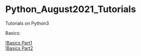 # Python_August2021_Tutorials
Tutorials on Python3

Basics:

[!Basics Part1](https://github.com/kumar1987an/Python_August2021_Tutorials/blob/main/Python_Basics_Session/Python_Basics_Part1.ipynb) <br/>
[!Basics Part2](https://github.com/kumar1987an/Python_August2021_Tutorials/blob/main/Python_Basics_Session/Python_Basics_Part2.ipynb)

